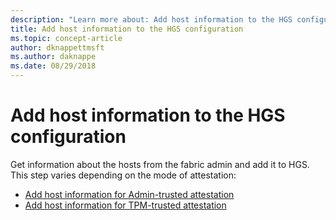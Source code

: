 ```yaml
---
description: "Learn more about: Add host information to the HGS configuration"
title: Add host information to the HGS configuration
ms.topic: concept-article
author: dknappettmsft
ms.author: daknappe
ms.date: 08/29/2018
---
```


# Add host information to the HGS configuration

Get information about the hosts from the fabric admin and add it to HGS. This step varies depending on the mode of attestation:

- [Add host information for Admin-trusted attestation](guarded-fabric-add-host-information-for-admin-trusted-attestation.md)
- [Add host information for TPM-trusted attestation](guarded-fabric-add-host-information-for-tpm-trusted-attestation.md)



